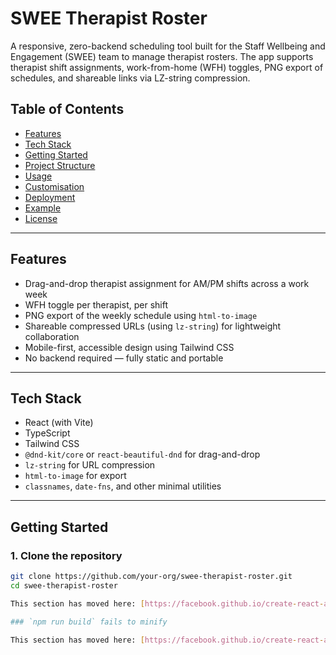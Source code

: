 # SWEE Therapist Roster

A responsive, zero-backend scheduling tool built for the Staff Wellbeing and Engagement (SWEE) team to manage therapist rosters. The app supports therapist shift assignments, work-from-home (WFH) toggles, PNG export of schedules, and shareable links via LZ-string compression.

## Table of Contents

- [Features](#features)
- [Tech Stack](#tech-stack)
- [Getting Started](#getting-started)
- [Project Structure](#project-structure)
- [Usage](#usage)
- [Customisation](#customisation)
- [Deployment](#deployment)
- [Example](#example)
- [License](#license)

---

## Features

- Drag-and-drop therapist assignment for AM/PM shifts across a work week
- WFH toggle per therapist, per shift
- PNG export of the weekly schedule using `html-to-image`
- Shareable compressed URLs (using `lz-string`) for lightweight collaboration
- Mobile-first, accessible design using Tailwind CSS
- No backend required — fully static and portable

---

## Tech Stack

- React (with Vite)
- TypeScript
- Tailwind CSS
- `@dnd-kit/core` or `react-beautiful-dnd` for drag-and-drop
- `lz-string` for URL compression
- `html-to-image` for export
- `classnames`, `date-fns`, and other minimal utilities

---

## Getting Started

### 1. Clone the repository

```bash
git clone https://github.com/your-org/swee-therapist-roster.git
cd swee-therapist-roster

This section has moved here: [https://facebook.github.io/create-react-app/docs/deployment](https://facebook.github.io/create-react-app/docs/deployment)

### `npm run build` fails to minify

This section has moved here: [https://facebook.github.io/create-react-app/docs/troubleshooting#npm-run-build-fails-to-minify](https://facebook.github.io/create-react-app/docs/troubleshooting#npm-run-build-fails-to-minify)
